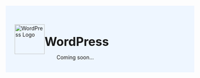 # 

<div style="display: flex; align-items: center; justify-content: space-between; padding: 2rem 1.5rem; margin-bottom: 2rem; background-color: #eef6ff;">
  <div  style="display: flex; align-items: center; justify-content: start;">
    <img src="https://www.solodev.com/_/images/logos/wordpress-logo.png" alt="WordPress Logo" style="width: 80px;">
    <div>
      <h1 style="margin-left: 0; font-size: 2rem; margin-bottom: 0.25rem;">WordPress</h1>
      <p style="padding-left: 2rem; margin-bottom: 0;">Coming soon...</p>
    </div>
  </div>
</div>